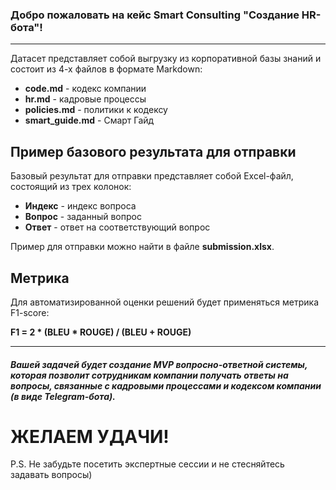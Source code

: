 ### Добро пожаловать на кейс Smart Consulting "Создание HR-бота"!
***
Датасет представляет собой выгрузку из корпоративной базы знаний и состоит из 4-х файлов в формате Markdown:
- **code.md** - кодекс компании
- **hr.md** - кадровые процессы
- **policies.md** - политики к кодексу
- **smart_guide.md** - Смарт Гайд

## Пример базового результата для отправки
Базовый результат для отправки представляет собой Excel-файл, состоящий из трех колонок:
- **Индекс** - индекс вопроса
- **Вопрос** - заданный вопрос
- **Ответ** - ответ на соответствующий вопрос

Пример для отправки можно найти в файле **submission.xlsx**.

## Метрика
Для автоматизированной оценки решений будет применяться метрика F1-score:

**F1 = 2 * (BLEU * ROUGE) / (BLEU + ROUGE)**
***
##### Вашей задачей будет создание MVP вопросно-ответной системы, которая позволит сотрудникам компании получать ответы на вопросы, связанные с кадровыми процессами и кодексом компании (в виде Telegram-бота). 

# ЖЕЛАЕМ УДАЧИ!




P.S. Не забудьте посетить экспертные сессии и не стесняйтесь задавать вопросы)